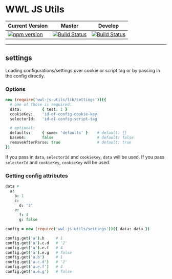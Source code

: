 # WWL JS Utils

| Current Version | Master | Develop |
|-----------------|--------|---------|
| [![npm version](https://badge.fury.io/js/wwl-js-utils.svg)](https://badge.fury.io/js/wwl-js-utils) | [![Build Status](https://travis-ci.org/wonderweblabs/wwl-js-utils.svg?branch=master)](https://travis-ci.org/wonderweblabs/wwl-js-utils) | [![Build Status](https://travis-ci.org/wonderweblabs/wwl-js-utils.svg?branch=develop)](https://travis-ci.org/wonderweblabs/wwl-js-utils) |

---


## settings

Loading configurations/settings over cookie or script tag or by passing in the config directly.

### Options

```coffeescript
new (require('wwl-js-utils/lib/settings'))({
  # one of those is required:
  data:         { test: 1 }
  cookieKey:    'id-of-config-cookie-key'
  selectorId:   'id-of-config-script-tag'

  # optional:
  defaults:     { some: 'defaults' }    # default: {}
  base64:       false                   # default: false
  removeAfterParse: true                # default: true
})
```

If you pass in ```data```, ```selectorId``` and ```cookieKey```, ```data``` will be used. If you pass ```selectorId``` and ```cookieKey```, ```cookieKey``` will be used.

### Getting config attributes

```coffeescript
data =
  a:
    b: 1
    c:
      d: '2'
    e:
      f: 4
      g: false

config = new (require('wwl-js-utils/settings'))({ data: data })

config.get('a').b     # 1
config.get('a').c.d   # '2'
config.get('a').e.f   # 4
config.get('a').e.g   # false
config.get('a.b')     # 1
config.get('a.c.d')   # '2'
config.get('a.e.f')   # 4
config.get('a.e.g')   # false

```
